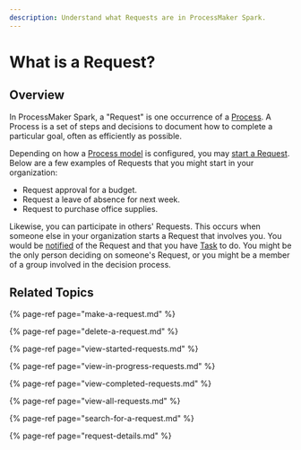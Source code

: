 ```yaml
---
description: Understand what Requests are in ProcessMaker Spark.
---
```


# What is a Request?

## Overview

In ProcessMaker Spark, a "Request" is one occurrence of a [Process](../../designing-processes/viewing-processes/what-is-a-process.md). A Process is a set of steps and decisions to document how to complete a particular goal, often as efficiently as possible.

Depending on how a [Process model](../../designing-processes/process-design/what-is-process-modeling.md) is configured, you may [start a Request](make-a-request.md#start-a-request). Below are a few examples of Requests that you might start in your organization:

* Request approval for a budget.
* Request a leave of absence for next week.
* Request to purchase office supplies.

Likewise, you can participate in others' Requests. This occurs when someone else in your organization starts a Request that involves you. You would be [notified](../notifications.md) of the Request and that you have [Task](../task-management/what-is-a-task.md) to do. You might be the only person deciding on someone's Request, or you might be a member of a group involved in the decision process.

## Related Topics

{% page-ref page="make-a-request.md" %}

{% page-ref page="delete-a-request.md" %}

{% page-ref page="view-started-requests.md" %}

{% page-ref page="view-in-progress-requests.md" %}

{% page-ref page="view-completed-requests.md" %}

{% page-ref page="view-all-requests.md" %}

{% page-ref page="search-for-a-request.md" %}

{% page-ref page="request-details.md" %}

